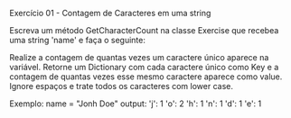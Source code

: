 ﻿Exercício 01 - Contagem de Caracteres em uma string

Escreva um método GetCharacterCount na classe Exercise que recebea uma string 'name' e faça o seguinte:

Realize a contagem de quantas vezes um caractere único aparece na variável. Retorne um Dictionary com cada caractere único como Key e a contagem de quantas vezes esse mesmo caractere aparece como value. Ignore espaços e trate todos os caracteres com lower case.

Exemplo: name = "Jonh Doe"
output:
'j': 1
'o': 2
'h': 1
'n': 1
'd': 1
'e': 1
